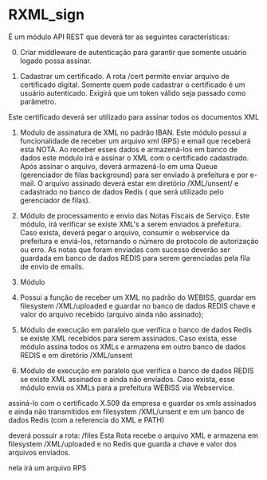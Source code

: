 # RXML_sign
É um módulo API REST que deverá ter as seguintes características:


00) Criar middleware de autenticação para garantir que somente usuário logado possa assinar.

0) Cadastrar um certificado. A rota /cert permite enviar arquivo de certificado digital. Somente quem pode cadastrar o certificado é um usuário autenticado. Exigirá que um token válido seja passado como parâmetro.


Este certificado deverá ser utilizado para assinar todos os documentos XML


1) Modulo de assinatura de XML no padrão IBAN. Este módulo possui  a funcionalidade de receber um arquivo xml (RPS) e email que receberá esta NOTA. Ao receber esses dados e armazená-los em banco de dados este módulo irá e assinar o XML com o certificado cadastrado. Após assinar o arquivo, deverá armazená-lo em uma Queue (gerenciador de filas background) para ser enviado à prefeitura e por e-mail. O arquivo assinado deverá estar em diretório /XML/unsent/ e cadastrado no banco de dados Redis ( que será utilizado pelo gerenciador de filas). 

2) Módulo de processamento e envio das Notas Fiscais de Serviço. Este módulo, irá verificar se existe XML's a serem enviados à prefeitura. Caso exista, deverá pegar o arquivo, consumir o webservice da prefeitura e enviá-los, retornando o número de protocolo de autorização ou erro. As notas que foram enviadas com sucesso deverão ser guardada em banco de dados REDIS para serem gerenciadas pela fila de envio de emails.

3) Módulo 




1) Possui a função de receber um XML no padrão do WEBISS, guardar em filesystem /XML/uploaded e guardar no banco de dados REDIS chave e valor do arquivo recebido (arquivo ainda não assinado);



2) Módulo de execução em paralelo que verifica o banco de dados Redis se existe XML recebidos para serem assinados. Caso exista, esse módulo assina todos os XMLs e armazena em outro banco de dados REDIS e em diretório /XML/unsent

3) Módulo de execução em paralelo que verifica o banco de dados REDIS se existe XML assinados e ainda não enviados. Caso exista, esse módulo envia os XMLs para a prefeitura WEBISS via Webservice.


assiná-lo com o certificado X.509 da empresa e guardar os xmls assinados e ainda não transmitidos em filesystem /XML/unsent e em um banco de dados Redis (com a referencia do XML e PATH)


deverá possuir a rota: /files
Esta Rota recebe o arquivo XML e armazena em filesystem /XML/uploaded e no Redis que guarda a chave e valor dos arquivos enviados.




nela irá um arquivo RPS
